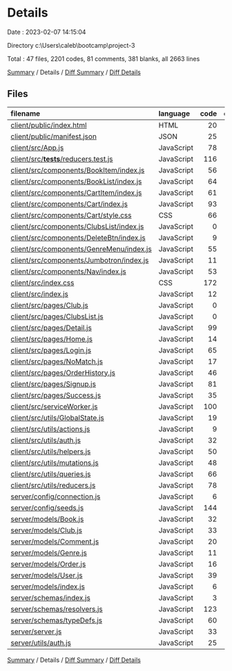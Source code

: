 # Details

Date : 2023-02-07 14:15:04

Directory c:\\Users\\caleb\\bootcamp\\project-3

Total : 47 files,  2201 codes, 81 comments, 381 blanks, all 2663 lines

[Summary](results.md) / Details / [Diff Summary](diff.md) / [Diff Details](diff-details.md)

## Files
| filename | language | code | comment | blank | total |
| :--- | :--- | ---: | ---: | ---: | ---: |
| [client/public/index.html](/client/public/index.html) | HTML | 20 | 23 | 1 | 44 |
| [client/public/manifest.json](/client/public/manifest.json) | JSON | 25 | 0 | 1 | 26 |
| [client/src/App.js](/client/src/App.js) | JavaScript | 78 | 0 | 7 | 85 |
| [client/src/__tests__/reducers.test.js](/client/src/__tests__/reducers.test.js) | JavaScript | 116 | 0 | 25 | 141 |
| [client/src/components/BookItem/index.js](/client/src/components/BookItem/index.js) | JavaScript | 56 | 0 | 7 | 63 |
| [client/src/components/BookList/index.js](/client/src/components/BookList/index.js) | JavaScript | 64 | 0 | 10 | 74 |
| [client/src/components/CartItem/index.js](/client/src/components/CartItem/index.js) | JavaScript | 61 | 0 | 10 | 71 |
| [client/src/components/Cart/index.js](/client/src/components/Cart/index.js) | JavaScript | 93 | 7 | 16 | 116 |
| [client/src/components/Cart/style.css](/client/src/components/Cart/style.css) | CSS | 66 | 0 | 10 | 76 |
| [client/src/components/ClubsList/index.js](/client/src/components/ClubsList/index.js) | JavaScript | 0 | 0 | 1 | 1 |
| [client/src/components/DeleteBtn/index.js](/client/src/components/DeleteBtn/index.js) | JavaScript | 9 | 2 | 3 | 14 |
| [client/src/components/GenreMenu/index.js](/client/src/components/GenreMenu/index.js) | JavaScript | 55 | 0 | 8 | 63 |
| [client/src/components/Jumbotron/index.js](/client/src/components/Jumbotron/index.js) | JavaScript | 11 | 0 | 3 | 14 |
| [client/src/components/Nav/index.js](/client/src/components/Nav/index.js) | JavaScript | 53 | 0 | 6 | 59 |
| [client/src/index.css](/client/src/index.css) | CSS | 172 | 0 | 39 | 211 |
| [client/src/index.js](/client/src/index.js) | JavaScript | 12 | 3 | 3 | 18 |
| [client/src/pages/Club.js](/client/src/pages/Club.js) | JavaScript | 0 | 0 | 1 | 1 |
| [client/src/pages/ClubsList.js](/client/src/pages/ClubsList.js) | JavaScript | 0 | 0 | 1 | 1 |
| [client/src/pages/Detail.js](/client/src/pages/Detail.js) | JavaScript | 99 | 3 | 17 | 119 |
| [client/src/pages/Home.js](/client/src/pages/Home.js) | JavaScript | 14 | 0 | 3 | 17 |
| [client/src/pages/Login.js](/client/src/pages/Login.js) | JavaScript | 65 | 0 | 7 | 72 |
| [client/src/pages/NoMatch.js](/client/src/pages/NoMatch.js) | JavaScript | 17 | 0 | 3 | 20 |
| [client/src/pages/OrderHistory.js](/client/src/pages/OrderHistory.js) | JavaScript | 46 | 0 | 7 | 53 |
| [client/src/pages/Signup.js](/client/src/pages/Signup.js) | JavaScript | 81 | 0 | 7 | 88 |
| [client/src/pages/Success.js](/client/src/pages/Success.js) | JavaScript | 35 | 0 | 9 | 44 |
| [client/src/serviceWorker.js](/client/src/serviceWorker.js) | JavaScript | 100 | 31 | 14 | 145 |
| [client/src/utils/GlobalState.js](/client/src/utils/GlobalState.js) | JavaScript | 19 | 0 | 6 | 25 |
| [client/src/utils/actions.js](/client/src/utils/actions.js) | JavaScript | 9 | 0 | 3 | 12 |
| [client/src/utils/auth.js](/client/src/utils/auth.js) | JavaScript | 32 | 5 | 9 | 46 |
| [client/src/utils/helpers.js](/client/src/utils/helpers.js) | JavaScript | 50 | 0 | 7 | 57 |
| [client/src/utils/mutations.js](/client/src/utils/mutations.js) | JavaScript | 48 | 0 | 4 | 52 |
| [client/src/utils/queries.js](/client/src/utils/queries.js) | JavaScript | 66 | 0 | 7 | 73 |
| [client/src/utils/reducers.js](/client/src/utils/reducers.js) | JavaScript | 78 | 0 | 13 | 91 |
| [server/config/connection.js](/server/config/connection.js) | JavaScript | 6 | 0 | 3 | 9 |
| [server/config/seeds.js](/server/config/seeds.js) | JavaScript | 144 | 0 | 12 | 156 |
| [server/models/Book.js](/server/models/Book.js) | JavaScript | 32 | 0 | 5 | 37 |
| [server/models/Club.js](/server/models/Club.js) | JavaScript | 33 | 0 | 6 | 39 |
| [server/models/Comment.js](/server/models/Comment.js) | JavaScript | 20 | 0 | 5 | 25 |
| [server/models/Genre.js](/server/models/Genre.js) | JavaScript | 11 | 0 | 5 | 16 |
| [server/models/Order.js](/server/models/Order.js) | JavaScript | 16 | 0 | 5 | 21 |
| [server/models/User.js](/server/models/User.js) | JavaScript | 39 | 2 | 9 | 50 |
| [server/models/index.js](/server/models/index.js) | JavaScript | 6 | 0 | 1 | 7 |
| [server/schemas/index.js](/server/schemas/index.js) | JavaScript | 3 | 0 | 2 | 5 |
| [server/schemas/resolvers.js](/server/schemas/resolvers.js) | JavaScript | 123 | 0 | 30 | 153 |
| [server/schemas/typeDefs.js](/server/schemas/typeDefs.js) | JavaScript | 60 | 0 | 11 | 71 |
| [server/server.js](/server/server.js) | JavaScript | 33 | 3 | 11 | 47 |
| [server/utils/auth.js](/server/utils/auth.js) | JavaScript | 25 | 2 | 8 | 35 |

[Summary](results.md) / Details / [Diff Summary](diff.md) / [Diff Details](diff-details.md)